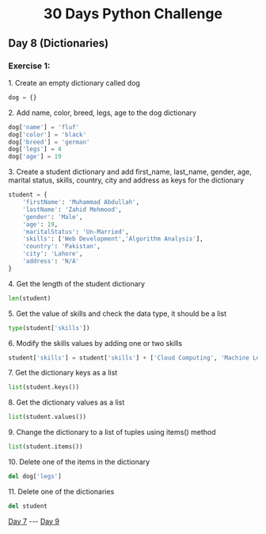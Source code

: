 <h1 align="center">30 Days Python Challenge</h1>
<h2>Day 8 (Dictionaries)</h2>
<h3>Exercise 1:</h3>
<p>1. Create an empty dictionary called dog</p>

```py
dog = {}
```

<p>2. Add name, color, breed, legs, age to the dog dictionary</p>

```py
dog['name'] = 'fluf'
dog['color'] = 'black'
dog['breed'] = 'german'
dog['legs'] = 4
dog['age'] = 19
```

<p>3. Create a student dictionary and add first_name, last_name, gender, age, marital status, skills, country, city and address as keys for the dictionary</p>

```py
student = {
    'firstName': 'Muhammad Abdullah',
    'lastName': 'Zahid Mehmood',
    'gender': 'Male',
    'age': 19,
    'maritalStatus': 'Un-Married',
    'skills': ['Web Development','Algorithm Analysis'],
    'country': 'Pakistan',
    'city': 'Lahore',
    'address': 'N/A'
}
```

<p>4. Get the length of the student dictionary</p>

```py
len(student)
```

<p>5. Get the value of skills and check the data type, it should be a list</p>

```py
type(student['skills'])
```

<p>6. Modify the skills values by adding one or two skills</p>

```py
student['skills'] = student['skills'] + ['Cloud Computing', 'Machine Learning']
```

<p>7. Get the dictionary keys as a list</p>

```py
list(student.keys())
```

<p>8. Get the dictionary values as a list</p>

```py
list(student.values())
```

<p>9. Change the dictionary to a list of tuples using items() method</p>

```py
list(student.items())
```

<p>10. Delete one of the items in the dictionary</p>

```py
del dog['legs']
```

<p>11. Delete one of the dictionaries</p>

```py
del student
```

<a href="Day7.md">Day 7</a> --- <a href="Day8.md">Day 9</a>